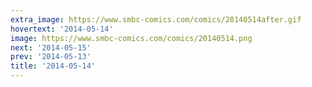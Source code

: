 ```yaml
---
extra_image: https://www.smbc-comics.com/comics/20140514after.gif
hovertext: '2014-05-14'
image: https://www.smbc-comics.com/comics/20140514.png
next: '2014-05-15'
prev: '2014-05-13'
title: '2014-05-14'
---
```

